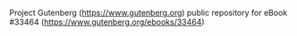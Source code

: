 Project Gutenberg (https://www.gutenberg.org) public repository for eBook #33464 (https://www.gutenberg.org/ebooks/33464)
